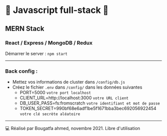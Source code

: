 # 🚀 Javascript full-stack 🚀
## MERN Stack
### React / Express / MongoDB / Redux

Démarrer le server : `npm start`



_____________________________

### Back config :

* Mettez vos informations de cluster dans `/config/db.js`
* Créez le fichier `.env` dans `/config/` dans les données suivantes
   - PORT=5000 `votre port localhost`
   - CLIENT_URL=http://localhost:3000 `votre URL client`
   - DB_USER_PASS=fs:fromscratch `votre identifiant et mot de passe`
   - TOKEN_SECRET=990bf68e6adf1be5f1671bba3bec692056922454 `votre clé secrète aléatoire`
_________________________
  


  
💻 Réalisé par Bougatfa ahmed, novembre 2021. Libre d'utilisation


